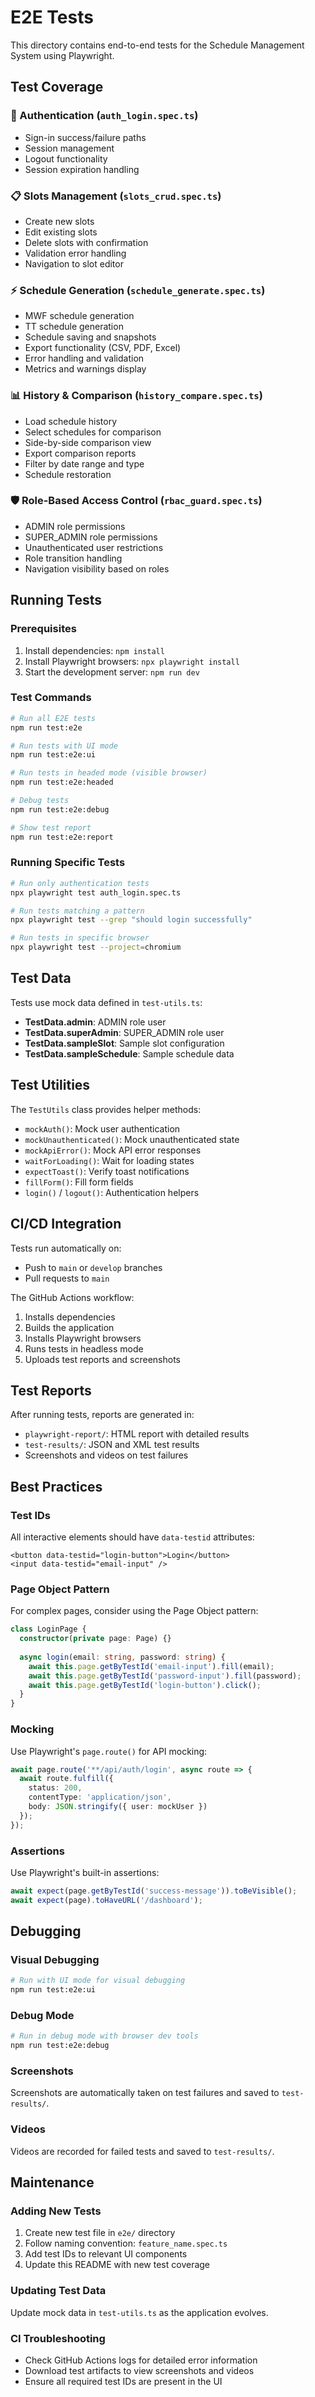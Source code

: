 # E2E Tests

This directory contains end-to-end tests for the Schedule Management System using Playwright.

## Test Coverage

### 🔐 Authentication (`auth_login.spec.ts`)
- Sign-in success/failure paths
- Session management
- Logout functionality
- Session expiration handling

### 📋 Slots Management (`slots_crud.spec.ts`)
- Create new slots
- Edit existing slots
- Delete slots with confirmation
- Validation error handling
- Navigation to slot editor

### ⚡ Schedule Generation (`schedule_generate.spec.ts`)
- MWF schedule generation
- TT schedule generation
- Schedule saving and snapshots
- Export functionality (CSV, PDF, Excel)
- Error handling and validation
- Metrics and warnings display

### 📊 History & Comparison (`history_compare.spec.ts`)
- Load schedule history
- Select schedules for comparison
- Side-by-side comparison view
- Export comparison reports
- Filter by date range and type
- Schedule restoration

### 🛡️ Role-Based Access Control (`rbac_guard.spec.ts`)
- ADMIN role permissions
- SUPER_ADMIN role permissions
- Unauthenticated user restrictions
- Role transition handling
- Navigation visibility based on roles

## Running Tests

### Prerequisites
1. Install dependencies: `npm install`
2. Install Playwright browsers: `npx playwright install`
3. Start the development server: `npm run dev`

### Test Commands

```bash
# Run all E2E tests
npm run test:e2e

# Run tests with UI mode
npm run test:e2e:ui

# Run tests in headed mode (visible browser)
npm run test:e2e:headed

# Debug tests
npm run test:e2e:debug

# Show test report
npm run test:e2e:report
```

### Running Specific Tests

```bash
# Run only authentication tests
npx playwright test auth_login.spec.ts

# Run tests matching a pattern
npx playwright test --grep "should login successfully"

# Run tests in specific browser
npx playwright test --project=chromium
```

## Test Data

Tests use mock data defined in `test-utils.ts`:
- **TestData.admin**: ADMIN role user
- **TestData.superAdmin**: SUPER_ADMIN role user  
- **TestData.sampleSlot**: Sample slot configuration
- **TestData.sampleSchedule**: Sample schedule data

## Test Utilities

The `TestUtils` class provides helper methods:
- `mockAuth()`: Mock user authentication
- `mockUnauthenticated()`: Mock unauthenticated state
- `mockApiError()`: Mock API error responses
- `waitForLoading()`: Wait for loading states
- `expectToast()`: Verify toast notifications
- `fillForm()`: Fill form fields
- `login()` / `logout()`: Authentication helpers

## CI/CD Integration

Tests run automatically on:
- Push to `main` or `develop` branches
- Pull requests to `main`

The GitHub Actions workflow:
1. Installs dependencies
2. Builds the application
3. Installs Playwright browsers
4. Runs tests in headless mode
5. Uploads test reports and screenshots

## Test Reports

After running tests, reports are generated in:
- `playwright-report/`: HTML report with detailed results
- `test-results/`: JSON and XML test results
- Screenshots and videos on test failures

## Best Practices

### Test IDs
All interactive elements should have `data-testid` attributes:
```tsx
<button data-testid="login-button">Login</button>
<input data-testid="email-input" />
```

### Page Object Pattern
For complex pages, consider using the Page Object pattern:
```typescript
class LoginPage {
  constructor(private page: Page) {}
  
  async login(email: string, password: string) {
    await this.page.getByTestId('email-input').fill(email);
    await this.page.getByTestId('password-input').fill(password);
    await this.page.getByTestId('login-button').click();
  }
}
```

### Mocking
Use Playwright's `page.route()` for API mocking:
```typescript
await page.route('**/api/auth/login', async route => {
  await route.fulfill({
    status: 200,
    contentType: 'application/json',
    body: JSON.stringify({ user: mockUser })
  });
});
```

### Assertions
Use Playwright's built-in assertions:
```typescript
await expect(page.getByTestId('success-message')).toBeVisible();
await expect(page).toHaveURL('/dashboard');
```

## Debugging

### Visual Debugging
```bash
# Run with UI mode for visual debugging
npm run test:e2e:ui
```

### Debug Mode
```bash
# Run in debug mode with browser dev tools
npm run test:e2e:debug
```

### Screenshots
Screenshots are automatically taken on test failures and saved to `test-results/`.

### Videos
Videos are recorded for failed tests and saved to `test-results/`.

## Maintenance

### Adding New Tests
1. Create new test file in `e2e/` directory
2. Follow naming convention: `feature_name.spec.ts`
3. Add test IDs to relevant UI components
4. Update this README with new test coverage

### Updating Test Data
Update mock data in `test-utils.ts` as the application evolves.

### CI Troubleshooting
- Check GitHub Actions logs for detailed error information
- Download test artifacts to view screenshots and videos
- Ensure all required test IDs are present in the UI
